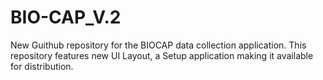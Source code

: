 # BIO-CAP_V.2
New Guithub repository for the BIOCAP data collection application. This repository features new UI Layout, a Setup application making it available for distribution.
